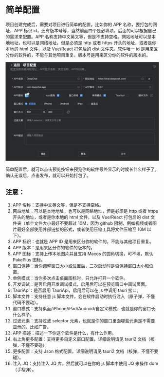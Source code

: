 # 简单配置

项目创建完成后，需要对项目进行简单的配置。比如你的 APP 名称，要打包的网址，APP 标识 id，还有版本号等，当然前面四个是必填项，后面的可以根据自己的需求来配置。APP 名称支持中文英文等，但是不支持空格。网站地址可以是本地地址，也可以是网络地址，但是必须是 http 或者 https 开头的地址，或者是你本地的 html 文件，以及 Vue/React 打包后的 dist 文件夹。软件唯一 id 是用来区分你的软件的，不能与其他项目重复。版本号是用来区分你的软件的版本的。

![](../static/imgs/config1.webp)

简单配置后，就可以点击预览按钮来预览你的软件最终显示的时候长什么样子了。
确认无误后，点击发布，就可以开始打包了。

## 注意：

1. APP 名称：支持中文英文等，但是不支持空格。
2. 网站地址：可以是本地地址，也可以是网络地址，但是必须是 http 或者 https 开头的地址，或者是你本地的 html 文件，以及 Vue/React 打包后的 dist 文件夹（单个文件大小最好不要超过 10M，因为 github 限制，例如视频或者图片最好全部使用外部链接的形式，或者使用压缩工具将文件压缩至 10M 以下）。
3. APP 标识：也就是 APP ID 是用来区分你的软件的，不能与其他项目重复。
4. APP 版本：是用来区分你的软件的版本的。
5. APP 图标：支持上传本地图片并且支持 Macos 的圆角切换，可不填，默认 PakePlus 图标。
6. 窗口保持：当你调整窗口大小或位置后，二次启动时是否保持窗口大小和位置。
7. 单例模式：当你多次点击桌面图标时，只允许打开一个软件。
8. 开发调试：是否启用开发调试模式，启用后可以在预览窗口中调试页面。
9. TauriApi：是否启用 TauriApi，启用后可以在 js 中调用 tauri 接口。
10. 脚本文件：支持任意 js 脚本文件，会在软件启动时执行注入（原子弹，不懂代码不要动）。
11. 窗口模式：支持桌面/iPhone/iPad/Android/自定义模式，也就是你的窗口长什么样子。
12. 过滤元素：支持过滤 selector 元素，也就是你的窗口里面哪些元素是不需要显示的，比如广告。
13. APP 描述：描述一下你这个软件是什么，有什么作用。
14. 右上角更多配置：支持更多自定义窗口配置，详细说明请见 tauri2 文档（核弹，不懂不要碰）。
15. 更多配置：支持 Json 格式配置，详细说明请见 tauri2 文档（核弹，不懂不要碰）。
16. 注入 JQ：支持注入 JQ 库，然后就可以在你的 js 脚本中使用 JQ 来操作 dom （手榴弹）。
